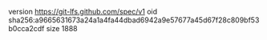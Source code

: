 version https://git-lfs.github.com/spec/v1
oid sha256:a9665631673a24a1a4fa44dbad6942a9e57677a45d67f28c809bf53b0cca2cdf
size 1888
